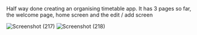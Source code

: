 Half way done creating an organising timetable app.
It has 3 pages so far, the welcome page, home screen and the edit / add screen

![Screenshot (217)](https://github.com/user-attachments/assets/459a6ef7-5259-4612-80eb-13f2e46b5600)
![Screenshot (218)](https://github.com/user-attachments/assets/91204938-5a3e-4302-b541-9ace6b3d176a)
